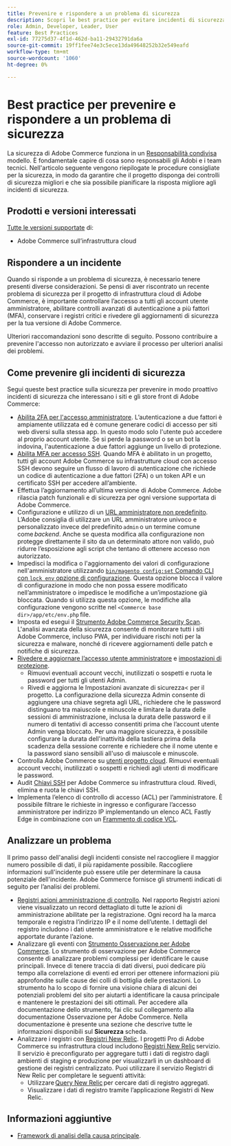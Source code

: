 ```yaml
---
title: Prevenire e rispondere a un problema di sicurezza
description: Scopri le best practice per evitare incidenti di sicurezza e rispondere a tali problemi nel progetto Adobe Commerce on cloud infrastructure.
role: Admin, Developer, Leader, User
feature: Best Practices
exl-id: 77275d37-4f1d-462d-ba11-29432791da6a
source-git-commit: 19ff1fee74e3c5ece13da49648252b32e549eafd
workflow-type: tm+mt
source-wordcount: '1060'
ht-degree: 0%

---
```


# Best practice per prevenire e rispondere a un problema di sicurezza

La sicurezza di Adobe Commerce funziona in un [Responsabilità condivisa](https://www.adobe.com/content/dam/cc/en/trust-center/ungated/whitepapers/experience-cloud/adobe-commerce-shared-responsibilities-guide.pdf) modello. È fondamentale capire di cosa sono responsabili gli Adobi e i team tecnici. Nell&#39;articolo seguente vengono riepilogate le procedure consigliate per la sicurezza, in modo da garantire che il progetto disponga dei controlli di sicurezza migliori e che sia possibile pianificare la risposta migliore agli incidenti di sicurezza.

## Prodotti e versioni interessati

[Tutte le versioni supportate](../../../release/versions.md) di:

- Adobe Commerce sull’infrastruttura cloud

## Rispondere a un incidente

Quando si risponde a un problema di sicurezza, è necessario tenere presenti diverse considerazioni. Se pensi di aver riscontrato un recente problema di sicurezza per il progetto di infrastruttura cloud di Adobe Commerce, è importante controllare l’accesso a tutti gli account utente amministratore, abilitare controlli avanzati di autenticazione a più fattori (MFA), conservare i registri critici e rivedere gli aggiornamenti di sicurezza per la tua versione di Adobe Commerce.

Ulteriori raccomandazioni sono descritte di seguito. Possono contribuire a prevenire l&#39;accesso non autorizzato e avviare il processo per ulteriori analisi dei problemi.

## Come prevenire gli incidenti di sicurezza

Segui queste best practice sulla sicurezza per prevenire in modo proattivo incidenti di sicurezza che interessano i siti e gli store front di Adobe Commerce:

- [Abilita 2FA per l&#39;accesso amministratore](https://docs.magento.com/user-guide/stores/security-two-factor-authentication.html).
L’autenticazione a due fattori è ampiamente utilizzata ed è comune generare codici di accesso per siti web diversi sulla stessa app. In questo modo solo l&#39;utente può accedere al proprio account utente. Se si perde la password o se un bot la indovina, l&#39;autenticazione a due fattori aggiunge un livello di protezione.
- [Abilita MFA per accesso SSH](https://devdocs.magento.com/cloud/project/project-enable-mfa-enforcement.html).
Quando MFA è abilitato in un progetto, tutti gli account Adobe Commerce su infrastrutture cloud con accesso SSH devono seguire un flusso di lavoro di autenticazione che richiede un codice di autenticazione a due fattori (2FA) o un token API e un certificato SSH per accedere all’ambiente.
- Effettua l’aggiornamento all’ultima versione di Adobe Commerce.
Adobe rilascia patch funzionali e di sicurezza per ogni versione supportata di Adobe Commerce.
- Configurazione e utilizzo di un [URL amministratore non predefinito](https://docs.magento.com/user-guide/stores/store-urls-custom-admin.html).
L’Adobe consiglia di utilizzare un URL amministratore univoco e personalizzato invece del predefinito `admin` o un termine comune come *backend*. Anche se questa modifica alla configurazione non protegge direttamente il sito da un determinato attore non valido, può ridurre l’esposizione agli script che tentano di ottenere accesso non autorizzato.
- Impedisci la modifica o l&#39;aggiornamento dei valori di configurazione nell&#39;amministratore utilizzando  [`bin/magento config:set` Comando CLI con `lock env` opzione di configurazione](https://experienceleague.adobe.com/docs/commerce-operations/configuration-guide/cli/configuration-management/set-configuration-values.html#set-configuration-values-that-cannot-be-edited-in-the-admin). Questa opzione blocca il valore di configurazione in modo che non possa essere modificato nell’amministratore o impedisce le modifiche a un’impostazione già bloccata. Quando si utilizza questa opzione, le modifiche alla configurazione vengono scritte nel `<Commerce base dir>/app/etc/env.php` file.
- Imposta ed esegui il [Strumento Adobe Commerce Security Scan](https://docs.magento.com/user-guide/magento/security-scan.html).
L&#39;analisi avanzata della sicurezza consente di monitorare tutti i siti Adobe Commerce, incluso PWA, per individuare rischi noti per la sicurezza e malware, nonché di ricevere aggiornamenti delle patch e notifiche di sicurezza.
- [Rivedere e aggiornare l’accesso utente amministratore](https://docs.magento.com/user-guide/system/permissions-users-all.html) e [impostazioni di protezione](https://docs.magento.com/user-guide/stores/security-admin.html).
   - Rimuovi eventuali account vecchi, inutilizzati o sospetti e ruota le password per tutti gli utenti Admin.
   - Rivedi e aggiorna le Impostazioni avanzate di sicurezza&lt; per il progetto. La configurazione della sicurezza Admin consente di aggiungere una chiave segreta agli URL, richiedere che le password distinguano tra maiuscole e minuscole e limitare la durata delle sessioni di amministrazione, inclusa la durata delle password e il numero di tentativi di accesso consentiti prima che l’account utente Admin venga bloccato. Per una maggiore sicurezza, è possibile configurare la durata dell&#39;inattività della tastiera prima della scadenza della sessione corrente e richiedere che il nome utente e la password siano sensibili all&#39;uso di maiuscole e minuscole.
- Controlla Adobe Commerce su [utenti progetto cloud](https://devdocs.magento.com/cloud/project/user-admin.html).
Rimuovi eventuali account vecchi, inutilizzati o sospetti e richiedi agli utenti di modificare le password.
- Audit [Chiavi SSH](https://devdocs.magento.com/cloud/before/before-workspace-ssh.html) per Adobe Commerce su infrastruttura cloud.
Rivedi, elimina e ruota le chiavi SSH.
- Implementa l’elenco di controllo di accesso (ACL) per l’amministratore.
È possibile filtrare le richieste in ingresso e configurare l’accesso amministratore per indirizzo IP implementando un elenco ACL Fastly Edge in combinazione con un [Frammento di codice VCL](https://experienceleague.adobe.com/docs/commerce-cloud-service/user-guide/cdn/custom-vcl-snippets/fastly-vcl-allowlist.html).

## Analizzare un problema

Il primo passo dell&#39;analisi degli incidenti consiste nel raccogliere il maggior numero possibile di dati, il più rapidamente possibile. Raccogliere informazioni sull&#39;incidente può essere utile per determinare la causa potenziale dell&#39;incidente. Adobe Commerce fornisce gli strumenti indicati di seguito per l’analisi dei problemi.

- [Registri azioni amministrazione di controllo](https://docs.magento.com/user-guide/system/action-log-report.html).
Nel rapporto Registri azioni viene visualizzato un record dettagliato di tutte le azioni di amministrazione abilitate per la registrazione. Ogni record ha la marca temporale e registra l’indirizzo IP e il nome dell’utente. I dettagli del registro includono i dati utente amministratore e le relative modifiche apportate durante l’azione.
- Analizzare gli eventi con [Strumento Osservazione per Adobe Commerce](https://experienceleague.adobe.com/docs/commerce-operations/tools/observation-for-adobe-commerce/intro.html?lang=en).
Lo strumento di osservazione per Adobe Commerce consente di analizzare problemi complessi per identificare le cause principali. Invece di tenere traccia di dati diversi, puoi dedicare più tempo alla correlazione di eventi ed errori per ottenere informazioni più approfondite sulle cause dei colli di bottiglia delle prestazioni.
Lo strumento ha lo scopo di fornire una visione chiara di alcuni dei potenziali problemi del sito per aiutarti a identificare la causa principale e mantenere le prestazioni dei siti ottimali. Per accedere alla documentazione dello strumento, fai clic sul collegamento alla documentazione Osservazione per Adobe Commerce. Nella documentazione è presente una sezione che descrive tutte le informazioni disponibili sul **Sicurezza** scheda.
- Analizzare i registri con [Registri New Relic](https://devdocs.magento.com/cloud/project/new-relic.html#new-relic-logs). I progetti Pro di Adobe Commerce su infrastruttura cloud includono [Registri New Relic](https://docs.newrelic.com/docs/logs/new-relic-logs/get-started/introduction-new-relic-logs) servizio. Il servizio è preconfigurato per aggregare tutti i dati di registro dagli ambienti di staging e produzione per visualizzarli in un dashboard di gestione dei registri centralizzato.
Puoi utilizzare il servizio Registri di New Relic per completare le seguenti attività:
   - Utilizzare [Query New Relic](https://docs.newrelic.com/docs/logs/new-relic-logs/ui-data/query-syntax-logs) per cercare dati di registro aggregati.
   - Visualizzare i dati di registro tramite l’applicazione Registri di New Relic.

## Informazioni aggiuntive

- [Framework di analisi della causa principale](https://sansec.io/kb/incident-response/magento-root-cause-analysis).
